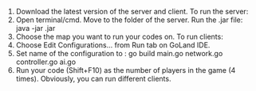 1. Download the latest version of the server and client.
To run the server:
2. Open terminal/cmd. Move to the folder of the server. Run the .jar file:
   java -jar <filename>.jar
3. Choose the map you want to run your codes on.
To run clients:
3. Choose Edit Configurations... from Run tab on GoLand IDE.
4. Set name of the configuration to :
    go build main.go network.go controller.go ai.go
4. Run your code (Shift+F10) as the number of players in the game (4 times). Obviously, you can run different clients.
